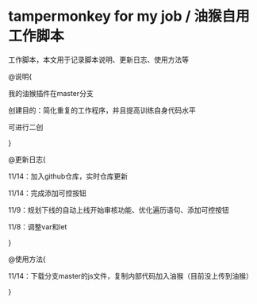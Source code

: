 # tampermonkey for my job / 油猴自用工作脚本
工作脚本，本文用于记录脚本说明、更新日志、使用方法等

@说明{

我的油猴插件在master分支

创建目的：简化重复的工作程序，并且提高训练自身代码水平

可进行二创

}

@更新日志{

11/14：加入github仓库，实时仓库更新

11/14：完成添加可控按钮

11/9：规划下线的自动上线开始审核功能、优化遍历语句、添加可控按钮

11/8：调整var和let

}

@使用方法{

11/14：下载分支master的js文件，复制内部代码加入油猴（目前没上传到油猴）

}
